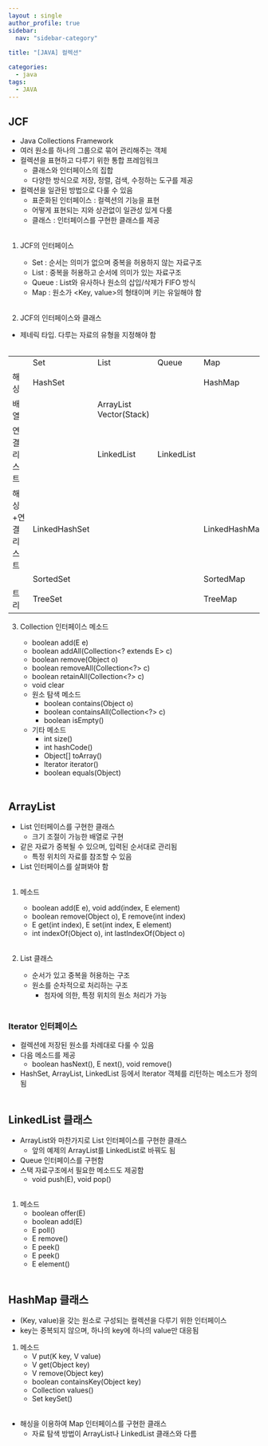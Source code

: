 ```yaml
---
layout : single
author_profile: true
sidebar: 
  nav: "sidebar-category"
  
title: "[JAVA] 컬렉션"

categories:
  - java
tags:
  - JAVA
---
```


## JCF
- Java Collections Framework<br>
- 여러 원소를 하나의 그룹으로 묶어 관리해주는 객체<br>
- 컬렉션을 표현하고 다루기 위한 통합 프레임워크<br>
	- 클래스와 인터페이스의 집합<br>
	- 다양한 방식으로 저장, 정렬, 검색, 수정하는 도구를 제공<br>
- 컬렉션을 일관된 방법으로 다룰 수 있음<br>
	- 표준화된 인터페이스 : 컬렉션의 기능을 표현<br>
	- 어떻게 표현되는 지와 상관없이 일관성 있게 다룸<br>
	- 클래스 : 인터페이스를 구현한 클래스를 제공<br><br>

1. JCF의 인터페이스<br>
	- Set : 순서는 의미가 없으며 중복을 허용하지 않는 자료구조<br>
	- List : 중복을 허용하고 순서에 의미가 있는 자료구조<br>
	- Queue : List와 유사하나 원소의 삽입/삭제가 FIFO 방식<br>
	- Map : 원소가 <Key, value>의 형태이며 키는 유일해야 함<br><br>

2. JCF의 인터페이스와 클래스<br>
- 제네릭 타입. 다루는 자료의 유형을 지정해야 함<br><br>

<table>
<tr>
<td></td>
<td>Set</td>
<td>List</td>
<td>Queue</td>
<td>Map</td>
</tr>
<tr>
<td>해싱</td>
<td>HashSet</td>
<td></td>
<td></td>
<td>HashMap</td>
</tr>
<td>배열</td>
<td></td>
<td>ArrayList <br> Vector(Stack) </td>
<td></td>
<td></td>
<tr>
<td>연결리스트</td>
<td></td>
<td>LinkedList</td>
<td>LinkedList</td>
<td></td>
</tr>
<td>해싱+연결리스트</td>
<td>LinkedHashSet</td>
<td></td>
<td></td>
<td>LinkedHashMap</td>
<tr>
<td></td>
<td>SortedSet</td>
<td></td>
<td></td>
<td>SortedMap</td>
</tr>
<tr>
<td>트리</td>
<td>TreeSet</td>
<td></td>
<td></td>
<td>TreeMap</td>
</tr>
</table>


3. Collection<E> 인터페이스 메소드<br>
	- boolean add(E e)<br>
	- boolean addAll(Collection<? extends E> c)<br>
	- boolean remove(Object o)<br>
	- boolean removeAll(Collection<?> c)<br>
	- boolean retainAll(Collection<?> c)<br>
	- void clear<br>
	- 원소 탐색 메소드<br>
		- boolean contains(Object o)<br>
		- boolean containsAll(Collection<?> c)<br>
		- boolean isEmpty()<br>
	- 기타 메소드<br>
		- int size()<br>
		- int hashCode()<br>
		- Object[] toArray()<br>
		- Iterator<E> iterator()<br>
		- boolean equals(Object)<br><br>

## ArrayList
- List 인터페이스를 구현한 클래스<br>
	- 크기 조절이 가능한 배열로 구현<br>
- 같은 자료가 중복될 수 있으며, 입력된 순서대로 관리됨<br>
	- 특정 위치의 자료를 참조할 수 있음<br>
- List 인터페이스를 살펴봐야 함<br><br>

1. 메소드<br>
	- boolean add(E e), void add(index, E element)<br>
	- boolean remove(Object o), E remove(int index)<br>
	- E get(int index), E set(int index, E element)<br>
	- int indexOf(Object o), int lastIndexOf(Object o)<br><br>

2. List<E> 클래스<br>
	- 순서가 있고 중복을 허용하는 구조<br>
	- 원소를 순차적으로 처리하는 구조<br>
		- 첨자에 의한, 특정 위치의 원소 처리가 가능<br><br>

### Iterator<E> 인터페이스
- 컬렉션에 저장된 원소를 차례대로 다룰 수 있음<br>
- 다음 메소드를 제공<br>
	- boolean hasNext(), E next(), void remove()<br>
- HashSet, ArrayList, LinkedList 등에서 Iterator 객체를 리턴하는 메소드가 정의됨 <br><br>

## LinkedList 클래스
- ArrayList와 마찬가지로 List 인터페이스를 구현한 클래스<br>
	- 앞의 예제의  ArrayList를 LinkedList로 바꿔도 됨<br>
- Queue 인터페이스를 구현함<br>
- 스택 자료구조에서 필요한 메소드도 제공함<br>
	- void push(E), void pop()<br><br>

1. 메소드<br>
	- boolean offer(E)<br>
	- boolean add(E)<br>
	- E poll()<br>
	- E remove()<br>
	- E peek()<br>
	- E peek()<br>
	- E element()<br><br>

## HashMap 클래스
- (Key, value)을 갖는 원소로 구성되는 컬렉션을 다루기 위한 인터페이스<br>
- key는 중복되지 않으며, 하나의 key에 하나의 value만 대응됨<br>

1. 메소드<br>
	- V put(K key, V value)<br>
	- V get(Object key)<br>
	- V remove(Object key)<br>
	- boolean containsKey(Object key)<br>
	- Collection<V> values()<br>
	- Set<K> keySet()<br><br>

- 해싱을 이용하여 Map 인터페이스를 구현한 클래스<br>
	- 자료 탐색 방법이 ArrayList나 LinkedList 클래스와 다름<br><br>
